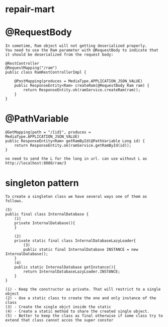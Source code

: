 # repair-mart


#   @RequestBody 
    In sometime, Ram object will not getting deserialized properly. 
    You need to use the Ram parameter with @RequestBody to indicate that it should be deserialized from the request body:

    @RestController
    @RequestMapping("/ram")
    public class RamRestControllerImpl {

        @PostMapping(produces = MediaType.APPLICATION_JSON_VALUE)
        public ResponseEntity<Ram> createRam(@RequestBody Ram ram) {
            return ResponseEntity.ok(ramService.createRam(ram));
        }
    }

# @PathVariable

    @GetMapping(path = "/{id}", produces = MediaType.APPLICATION_JSON_VALUE)
    public ResponseEntity<Ram> getRamById(@PathVariable Long id) {
        return ResponseEntity.ok(ramService.getRamById(id));
    }

    no need to send the L for the long in url. can use without L as http://localhost:8080/ram/3


# singleton pattern
    To create a singleton class we have several ways one of them as follows.
    
    (5)
    public final class InternalDatabase {
        (1)
        private InternalDatabase(){
        }
        
        (2)
        private static final class InternalDatabaseLazyLoader{
            (3)
            public static final InternalDatabase INSTANCE = new InternalDatabase();
        }
        (4)
        public static InternalDatabase getInstance(){
            return InternalDatabaseLazyLoader.INSTANCE;
        }
    }
 
    (1) - Keep the constructor as private. That will restrict to a single object
    (2) - Use a static class to create the one and only instance of the class 
    (3) - Create the single objct inside the static
    (4) - Create a static method to share the created single object.
    (5) - Better to keep the class as final otherwise if some class try to extend that class cannot acces the super constor
